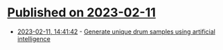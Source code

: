 # [Published on 2023-02-11](index.md)

* [2023-02-11, 14:41:42](https://news.ycombinator.com/item?id=34752675) - [Generate unique drum samples using artificial intelligence](https://audialab.com/)
